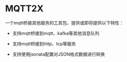 # MQTT2X

一个mqtt桥接其他服务的工具包，提供或即将提供以下特性：

- 支持mqtt桥接到mqtt、kafka等其他消息队列

- 支持mqtt桥接到http、tcp等服务

- 支持使用jsonata配置对JSON格式数据进行转换